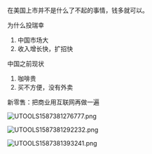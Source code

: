 

在美国上市并不是什么了不起的事情，钱多就可以。



为什么投瑞幸

1. 中国市场大
2. 收入增长快，扩招快

中国之前现状

1. 咖啡贵
2. 买不方便，没有外卖



新零售：把商业用互联网再做一遍



![UTOOLS1587381276777.png](https://mypictuchuang.oss-cn-shenzhen.aliyuncs.com/UTOOLS1587381276777.png)

![UTOOLS1587381292232.png](https://mypictuchuang.oss-cn-shenzhen.aliyuncs.com/UTOOLS1587381292232.png)

![UTOOLS1587381393241.png](https://mypictuchuang.oss-cn-shenzhen.aliyuncs.com/UTOOLS1587381393241.png)



